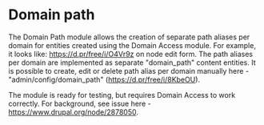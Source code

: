 Domain path
===========

The Domain Path module allows the creation of separate path aliases per domain 
for entities created using the Domain Access module. For example, it looks like:
https://d.pr/free/i/O4Vr9z on node edit form. The path aliases per domain are 
implemented as separate "domain_path" content entities. It is possible to create,
edit or delete path alias per domain manually here - "admin/config/domain_path" 
(https://d.pr/free/i/8KbeOU).

The module is ready for testing, but requires Domain Access to work correctly. 
For background, see issue here - https://www.drupal.org/node/2878050.
